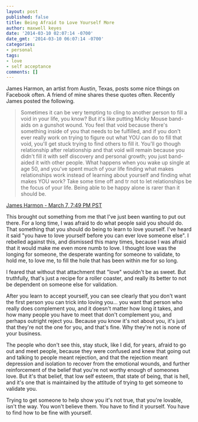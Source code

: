 ```yaml
---
layout: post
published: false
title: Being Afraid to Love Yourself More
author: maxwell keyes
date: '2014-03-10 02:07:14 -0700'
date_gmt: '2014-03-10 06:07:14 -0700'
categories:
- personal
tags:
- love
- self acceptance
comments: []
---
```


James Harmon, an artist from Austin, Texas, posts some nice things on Facebook
often. A friend of mine shares these quotes often. Recently James posted the
following.

> Sometimes it can be very tempting to cling to another person to fill a void in
> your life, you know? But it's like putting Micky Mouse band-aids on a gunshot
> wound. You feel that void because there's something inside of you that needs
> to be fulfilled, and if you don't ever really work on trying to figure out
> what YOU can do to fill that void, you'll get stuck trying to find others to
> fill it. You'll go though relationship after relationship and that void will
> remain because you didn't fill it with self discovery and personal growth; you
> just band-aided it with other people. What happens when you wake up single at
> age 50, and you've spent much of your life finding what makes relationships
> work instead of learning about yourself and finding what makes YOU work? Take
> some time off and tr not to let relationships be the focus of your life. Being
> able to be happy alone is rarer than it should be.

[James Harmon - March 7, 7:49 PM PST](https://www.facebook.com/permalink.php?story_fbid=10151944118407337&amp;id=62064412336)

This brought out something from me that I've just been wanting to put out there.
For a long time, I was afraid to do what people said you should do. That
something that you should do being to learn to love yourself. I've heard it said
"you have to love yourself before you can ever love someone else". I rebelled
against this, and dismissed this many times, because I was afraid that it would
make me even more numb to love. I thought love was the longing for someone, the
desperate wanting for someone to validate, to hold me, to love me, to fill the
hole that has been within me for so long.

I feared that without that attachment that "love" wouldn't be as sweet. But
truthfully, that's just a recipe for a roller coaster, and really its better to
not be dependent on someone else for validation.

After you learn to accept yourself, you can see clearly that you don't want the
first person you can trick into loving you... you want that person who really
does complement you, and it doesn't matter how long it takes, and how many
people you have to meet that don't complement you, and perhaps outright reject
you. Because you know it's not about you, it's just that they're not the one for
you, and that's fine. Why they're not is none of your business.

The people who don't see this, stay stuck, like I did, for years, afraid to go
out and meet people, because they were confused and knew that going out and
talking to people meant rejection, and that the rejection meant depression and
isolation to recover from the emotional wounds, and further reinforcement of the
belief that you're not worthy enough of someones love. But it's that belief,
that low self esteem, that state of being, that is hell, and it's one that is
maintained by the attitude of trying to get someone to validate you.

Trying to get someone to help show you it's not true, that you're lovable, isn't
the way. You won't believe them. You have to find it yourself. You have to find
how to be fine with yourself.
